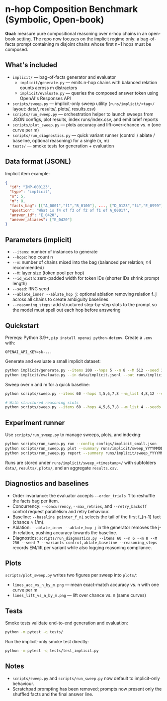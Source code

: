 # n-hop Composition Benchmark (Symbolic, Open-book)

**Goal:** measure pure compositional reasoning over n-hop chains in an open-book setting. The repo now focuses on the implicit regime only: a bag-of-facts prompt containing m disjoint chains whose first n−1 hops must be composed.

## What's included

- `implicit/` — bag-of-facts generator and evaluator
  - `implicit/generate.py` — emits n-hop chains with balanced relation counts across m distractors
  - `implicit/evaluate.py` — queries the composed answer token using OpenAI's Responses API
- `scripts/sweep.py` — implicit-only sweep utility (`runs/implicit/<tag>/` layout: data/, results/, plots/, results.csv)
- `scripts/run_sweep.py` — orchestration helper to launch sweeps from JSON configs, plot results, index runs/index.csv, and emit brief reports
- `scripts/plot_sweep.py` — plots accuracy and lift-over-chance vs. n (one curve per m)
- `scripts/run_diagnostics.py` — quick variant runner (control / ablate / baseline, optional reasoning) for a single (n, m)
- `tests/` — smoke tests for generation + evaluation

## Data format (JSONL)

Implicit item example:
```json
{
  "id": "IMP-000123",
  "type": "implicit",
  "n": 5,
  "m": 8,
  "facts_bag": [["A_0001","f1","B_0100"], ..., ["D_0123","f4","E_0999"]],
  "question": "What is f4 of f3 of f2 of f1 of A_0001?",
  "answer_id": "E_0420",
  "answer_aliases": ["E_0420"]
}
```

## Parameters (implicit)

- `--items`: number of instances to generate
- `--hops`: hop count n
- `--m`: number of chains mixed into the bag (balanced per relation; ≥4 recommended)
- `--M`: layer size (token pool per hop)
- `--id_width`: zero-padded width for token IDs (shorter IDs shrink prompt length)
- `--seed`: RNG seed
- `--ablate_inner --ablate_hop j`: optional ablation removing relation f_j across all chains to create ambiguity baselines
- `--reasoning_steps`: add structured step-by-step slots to the prompt so the model must spell out each hop before answering

## Quickstart

Prereqs: Python 3.9+, `pip install openai python-dotenv`. Create a `.env` with:
```
OPENAI_API_KEY=sk-...
```

Generate and evaluate a small implicit dataset:
```bash
python implicit/generate.py --items 200 --hops 5 --m 8 --M 512 --seed 123 --out data/implicit.jsonl
python implicit/evaluate.py --in data/implicit.jsonl --out runs/implicit_run.jsonl --model gpt-4.1-mini --temp 0.0 --max_output_tokens 16 | tee runs/implicit_run.log
```

Sweep over n and m for a quick baseline:
```bash
python scripts/sweep.py --items 60 --hops 4,5,6,7,8 --m_list 4,8,12 --seeds 7,13

# With structured reasoning slots
python scripts/sweep.py --items 60 --hops 4,5,6,7,8 --m_list 4 --seeds 13,27 --reasoning_steps --max_output_tokens 64
```

## Experiment runner

Use `scripts/run_sweep.py` to manage sweeps, plots, and indexing:
```bash
python scripts/run_sweep.py run --config configs/implicit_small.json
python scripts/run_sweep.py plot --summary runs/implicit/sweep_YYYYMMDD_HHMMSS/results.csv --outdir runs/implicit/sweep_YYYYMMDD_HHMMSS/plots --label gpt-4.1-mini
python scripts/run_sweep.py report --summary runs/implicit/sweep_YYYYMMDD_HHMMSS/results.csv
```

Runs are stored under `runs/implicit/sweep_<timestamp>/` with subfolders `data/`, `results/`, `plots/`, and an aggregate `results.csv`.

## Diagnostics and baselines

- Order invariance: the evaluator accepts `--order_trials T` to reshuffle the facts bag per item.
- Concurrency: `--concurrency`, `--max_retries`, and `--retry_backoff` control request parallelism and retry behaviour.
- Baseline: `--baseline pointer_f_n1` selects the tail of the first f_{n-1} fact (chance ≈ 1/m).
- Ablation: `--ablate_inner --ablate_hop j` in the generator removes the j-th relation, pushing accuracy towards the baseline.
- Diagnostics: `scripts/run_diagnostics.py --items 60 --n 6 --m 8 --M 256 --seed 7 --variants control,ablate,baseline --reasoning_steps` records EM/lift per variant while also logging reasoning compliance.

## Plots

`scripts/plot_sweep.py` writes two figures per sweep into `plots/`:
- `lines_acc_vs_n_by_m.png` — mean exact-match accuracy vs. n with one curve per m
- `lines_lift_vs_n_by_m.png` — lift over chance vs. n (same curves)

## Tests

Smoke tests validate end-to-end generation and evaluation:
```bash
python -m pytest -q tests/
```

Run the implicit-only smoke test directly:
```bash
python -m pytest -q tests/test_implicit.py
```

## Notes

- `scripts/sweep.py` and `scripts/run_sweep.py` now default to implicit-only behaviour.
- Scratchpad prompting has been removed; prompts now present only the shuffled facts and the final answer line.
